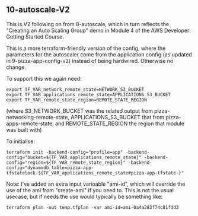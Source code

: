 
## 10-autoscale-V2

This is V2 following on from 8-autoscale, which in turn reflects the "Creating an Auto 
Scaling Group" demo in Module 4 of the AWS Developer: Getting Started Course. 

This is a more terraform-friendly version of the config, where the parameters for
the autoscaler come from the application config (as updated in 9-pizza-app-config-v2)
instead of being hardwired. Otherwise no change.

To support this we again need:

    export TF_VAR_network_remote_state=NETWORK_S3_BUCKET
    export TF_VAR_applications_remote_state=APPLICATIONS_S3_BUCKET
    export TF_VAR_remote_state_region=REMOTE_STATE_REGION

(where S3_NETWORK_BUCKET was the related output from pizza-networking-remote-state,
APPLICATIONS_S3_BUCKET that from pizza-apps-remote-state, and REMOTE_STATE_REGION
the region that module was built with)

To initialise:

    terraform init -backend-config="profile=app" -backend-config="bucket=${TF_VAR_applications_remote_state}" -backend-config="region=${TF_VAR_remote_state_region}" -backend-config="dynamodb_table=pizza-app-tfstatelock-${TF_VAR_applications_remote_state#pizza-app-tfstate-}"

Note: I've added an extra input varioable "ami-id", which will override the use
of the ami from "create-ami" if you need to. This is not the usual usecase, but
if needs the use would typically be something like:

    terraform plan -out temp.tfplan -var ami-id=ami-0a4a283f74c81fdd3

